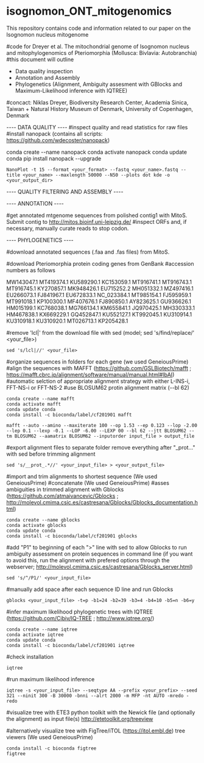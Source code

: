 # isognomon_ONT_mitogenomics
This repository contains code and information related to our paper on the Isognomon nucleus mitogenome

#code for Dreyer et al. The mitochondrial genome of Isognomon nucleus and mitophylogenomics of Pteriomorphia (Mollusca: Bivlavia: Autobranchia)
#this document will outline
- Data quality inspection
- Annotation and Assembly
- Phylogenetics (Alignment, Ambiguity assesment with GBlocks and Maximum-Likelihood inference with IQTREE)

#concact: Niklas Dreyer, Biodiversity Research Center, Academia Sinica, Taiwan + Natural History Museum of Denmark, University of Copenhagen, Denmark

---- DATA QUALITY ----
#inspect quality and read statistics for raw files
#install nanopack (contains all scripts: https://github.com/wdecoster/nanopack)

conda create --name nanopack
conda activate nanopack
conda update conda
pip install nanopack --upgrade

```
NanoPlot -t 15 --format <your_format> --fastq <your_name>.fastq --title <your_name> --maxlength 50000 --N50 --plots dot kde -o <your_output_dir>
```

---- QUALITY FILTERING AND ASSEMBLY ----

---- ANNOTATION ----

#get annotated mtgenome sequences from polished contig1 with MitoS. Submit contig to http://mitos.bioinf.uni-leipzig.de/
#inspect ORFs and, if necessary, manually curate reads to stop codon. 

---- PHYLOGENETICS ----

#download annotated sequences (.faa and .fas files) from MitoS.

#download Pteriomorphia protein coding genes from GenBank
#accession numbers as follows

MW143047.1
MT419374.1
KU589290.1
KC153059.1
MT916741.1
MT916743.1
MT916745.1
KY270857.1
MK948426.1
EU715252.2
MH051332.1
MZ497416.1
EU266073.1
FJ841967.1
EU672833.1
NC_023384.1
MT985154.1
FJ595959.1
MT991018.1
KP100300.1
MF407676.1
FJ890850.1
AY823625.1
GU936626.1
HM015199.1
KC768038.1
MG766134.1
KM655841.1
JQ970425.1
MH330333.1
HM467838.1
KX669229.1
GQ452847.1
KU552127.1
KT992045.1
KU310914.1
KU310918.1
KU310920.1
MT026713.1
KP205428.1

#remove 'lcl|' from the download file with sed (model; sed 's/find/replace/' <your_file>)

```
sed 's/lcl|//' <your_file>
```

#organize sequences in folders for each gene (we used GeneiousPrime)
#align the sequences with MAFFT (https://github.com/GSLBiotech/mafft ; https://mafft.cbrc.jp/alignment/software/manual/manual.html#lbAI)
#automatic selction of appropriate alignment strategy with either L-INS-i, FFT-NS-i or FFT-NS-2
#use BLOSUM62 protin alignment matrix (--bl 62) 
```
conda create --name mafft
conda activate mafft
conda update conda
conda install -c bioconda/label/cf201901 mafft

mafft --auto --amino --maxiterate 100 --op 1.53 --ep 0.123 --lop -2.00 --lep 0.1 --lexp -0.1 --LOP -6.00 --LEXP 00 --bl 62 --jtt BLOSUM62 --tm BLOSUM62 --aamatrix BLOSUM62 --inputorder input_file > output_file
```

#export alignment files to separate folder remove everything after "_prot..." with sed before trimming alignment

```
sed 's/__prot_.*//' <your_input_file> > <your_output_file>
```

#import and trim alignments to shortest sequence (We used GeneiousPrime)
#concatenate (We used GeneiousPrime)
#asses ambiguities in trimmed alignment with Gblocks (https://github.com/atmaivancevic/Gblocks ; http://molevol.cmima.csic.es/castresana/Gblocks/Gblocks_documentation.html)

```
conda create --name gblocks 
conda activate gblocks 
conda update conda
conda install -c bioconda/label/cf201901 gblocks
```

#add "P1" to beginning of each ">" line with sed to allow Gblocks to run ambiguity assessment on protein sequences in command line (if you want to avoid this, run the alignment with prefered options through the webserver; http://molevol.cmima.csic.es/castresana/Gblocks_server.html)

```
sed 's/^/P1/' <your_input_file>
```

#manually add space after each sequence ID line and run Gblocks

```
gblocks <your_input_file> -t=p -b1=24 -b2=39 -b3=4 -b4=10 -b5=n -b6=y
```

#infer maximum likelihood phylogenetic trees with IQTREE (https://github.com/Cibiv/IQ-TREE ; http://www.iqtree.org/)

```
conda create --name iqtree
conda activate iqtree
conda update conda
conda install -c bioconda/label/cf201901 iqtree
```

#check installation

```
iqtree
```

#run maximum likelihood inference 

```
iqtree -s <your_input_file> --seqtype AA --prefix <your_prefix> --seed 321 --ninit 300 -B 30000 -bnni --alrt 2000 -m MFP -nt AUTO -mredo -redo
```

#visualize tree with ETE3 python toolkit with the Newick file (and optionally the alignment) as input file(s)
http://etetoolkit.org/treeview

#alternatively visualize tree with FigTree/iTOL (https://itol.embl.de) tree viewers (We used GeneiousPrime)
```
conda install -c bioconda figtree
figtree
```




















